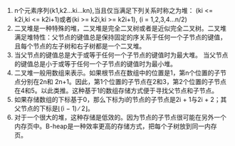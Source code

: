 1. n个元素序列{k1,k2...ki...kn},当且仅当满足下列关系时称之为堆：
	(ki <= k2i,ki <= k2i+1)或者(ki >= k2i,ki >= k2i+1), (i = 1,2,3,4...n/2)
2. 二叉堆是一种特殊的堆，二叉堆是完全二叉树或者是近似完全二叉树。二叉堆满足堆特性：父节点的键值总是保持固定的序关系于任何一个子节点的键值，且每个节点的左子树和右子树都是一个二叉堆。
3. 当父节点的键值总是大于或等于任何一个子节点的键值时为最大堆。 当父节点的键值总是小于或等于任何一个子节点的键值时为最小堆。
4. 二叉堆一般用数组来表示。如果根节点在数组中的位置是1，第n个位置的子节点分别在2n和 2n+1。因此，第1个位置的子节点在2和3，第2个位置的子节点在4和5。以此类推。这种基于1的数组存储方式便于寻找父节点和子节点。
5. 如果存储数组的下标基于0，那么下标为i的节点的子节点是2i + 1与2i + 2；其父节点的下标是⌊(i − 1) ∕ 2⌋。
6. 对于一个很大的堆，这种存储是低效的。因为节点的子节点很可能在另外一个内存页中。B-heap是一种效率更高的存储方式，把每个子树放到同一内存页。
